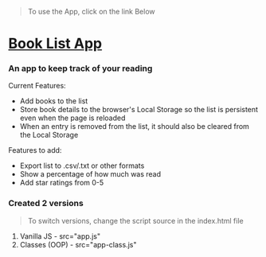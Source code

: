 > To use the App, click on the link Below

# [Book List App](https://dehanz13.github.io/vanilla-js-projects/books-list-app/)

### An app to keep track of your reading 

Current Features:
* Add books to the list
* Store book details to the browser's Local Storage so the list is persistent even when the page is reloaded
* When an entry is removed from the list, it should also be cleared from the Local Storage

Features to add:
* Export list to .csv/.txt or other formats
* Show a percentage of how much was read
* Add star ratings from 0-5

### Created 2 versions
> To switch versions, change the script source in the index.html file
1. Vanilla JS - src="app.js"
2. Classes (OOP) - src="app-class.js"

